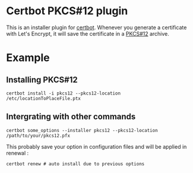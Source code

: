 # Certbot PKCS#12 plugin

This is an installer plugin for [certbot](https://certbot.eff.org). Whenever
you generate a certificate with Let's Encrypt, it will save the certificate
in a [PKCS#12](https://en.wikipedia.org/wiki/PKCS_12) archive.

# Example

## Installing PKCS#12
`certbot install -i pkcs12 --pkcs12-location /etc/locationToPlaceFile.ptx`

## Intergrating with other commands
`certbot some_options --installer pkcs12 --pkcs12-location /path/to/your/pkcs12.pfx`

This probably save your option in configuration files and will be applied in renewal
:

`certbot renew # auto install due to previous options`